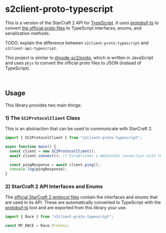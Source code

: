 # s2client-proto-typescript

This is a version of the StarCraft 2 API for [TypeScript](https://www.typescriptlang.org/). It uses [protobuf-ts](https://github.com/timostamm/protobuf-ts) to convert [the official proto files](https://github.com/Blizzard/s2client-proto/tree/master/s2clientprotocol) to TypeScript interfaces, enums, and serialization methods.

TODO: explain the difference between `s2client-proto-typescript` and `s2client-api-typescript`.

This project is similar to [@node-sc2/proto](https://github.com/node-sc2/proto), which is written in JavaScript and uses `pbjs` to convert the official proto files to JSON (instead of TypeScript).

<br>

## Usage

This library provides two main things:

### 1) The `SC2ProtocolClient` Class

This is an abstraction that can be used to communicate with StarCraft 2.

```ts
import { SC2ProtocolClient } from "s2client-proto-typescript";

async function main() {
  const client = new SC2ProtocolClient();
  await client.connect(); // Establishes a WebSocket connection with the game

  const pingResponse = await client.ping();
  console.log(pingResponse);
}
```

### 2) StarCraft 2 API Interfaces and Enums

The [official StarCraft 2 protocol files](https://github.com/Blizzard/s2client-proto/tree/master/s2clientprotocol) contain the interfaces and enums that are used in its API. These are automatically converted to TypeScript with the [protobuf-ts](https://github.com/timostamm/protobuf-ts) tool and are exported from this library your use.

```ts
import { Race } from "s2client-proto-typescript";

const MY_RACE = Race.Protoss;
```
